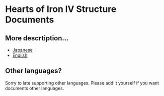 # Hearts of Iron IV Structure Documents

## More descrtiption...
* [Japanese](https://github.com/uberded/Hearts-of-Iron-IV-Structure-Documents/blob/master/README-ja.md)
* [English](https://github.com/uberded/Hearts-of-Iron-IV-Structure-Documents/blob/master/README-en.md)

## Other languages?
Sorry to late supporting other languages.
Please add it yourself if you want documents other languages.
